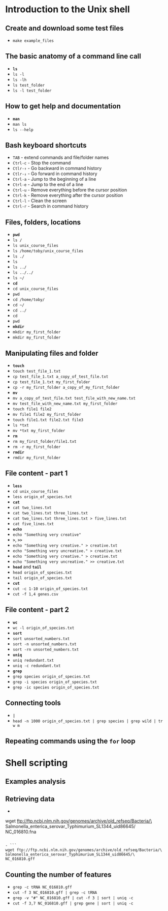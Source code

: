 # Introduction to the Unix shell

## Create and download some test files
- `make example_files`

## The basic anatomy of a command line call

- **`ls`**
- `ls -l`
- `ls -lh`
- `ls test_folder`
- `ls -l test_folder`

## How to get help and documentation

- **`man`**
- `man ls`
- `ls --help`

## Bash keyboard shortcuts

- `TAB` - extend commands and file/folder names
- `Ctrl-c` - Stop the command
- `Ctlr-↑` - Go backward in command history
- `Ctlr-↓` - Go forward in command history
- `Ctrl-a` - Jump to the beginning of a line
- `Ctrl-e` - Jump to the end of a line
- `Ctrl-u` - Remove everything before the cursor position
- `Ctrl-k` - Remove everything after the cursor position
- `Ctrl-l` - Clean the screen
- `Ctrl-r` - Search in command history

## Files, folders, locations

- **`pwd`**
- `ls /`
- `ls unix_course_files`
- `ls /home/toby/unix_course_files`
- `ls ./`
- `ls`
- `ls ../`
- `ls ../../`
- `ls ~/`
- **`cd`**
- `cd unix_course_files`
- `pwd`
- `cd /home/toby/`
- `cd ~/`
- `cd ../`
- `cd`
- `pwd`
- **`mkdir`**
- `mkdir my_first_folder`
- `mkdir my_first_folder`

## Manipulating files and folder

- **`touch`**
- `touch test_file_1.txt`
- `cp test_file_1.txt a_copy_of_test_file.txt`
- `cp test_file_1.txt my_first_folder`
- `cp -r my_first_folder a_copy_of_my_first_folder`
- **`mv`**
- `mv a_copy_of_test_file.txt test_file_with_new_name.txt`
- `mv test_file_with_new_name.txt my_first_folder`
- `touch file1 file2 `
- `mv file1 file2 my_first_folder`
- `touch file1.txt file2.txt file3`
- `ls *txt`
- `mv *txt my_first_folder`
- **`rm`**
- `rm my_first_folder/file1.txt`
- `rm -r my_first_folder`
- **`rmdir`**
- `rmdir my_first_folder`

## File content - part 1

- **`less`**
- `cd unix_course_files`
- `less origin_of_species.txt`
- **`cat`**
- `cat two_lines.txt`
- `cat two_lines.txt three_lines.txt`
- `cat two_lines.txt three_lines.txt > five_lines.txt`
- `cat five_lines.txt`
- **`echo`**
- `echo "Something very creative"`
- **`>`**, **`>>`**
- `echo "Something very creative." > creative.txt`
- `echo "Something very uncreative." > creative.txt`
- `echo "Something very creative." > creative.txt`
- `echo "Something very uncreative." >> creative.txt`
- **`head`** and **`tail`**
- `head origin_of_species.txt`
- `tail origin_of_species.txt`
- **`cut`**
- `cut -c 1-10 origin_of_species.txt`
- `cut -f 1,4 genes.csv`

## File content - part 2

- **`wc`**
- `wc -l origin_of_species.txt`
- **`sort`**
- `sort unsorted_numbers.txt`
- `sort -n unsorted_numbers.txt`
- `sort -rn unsorted_numbers.txt`
- **`uniq`**
- `uniq redundant.txt`
- `uniq -c redundant.txt`
- **`grep`**
- `grep species origin_of_species.txt`
- `grep -i species origin_of_species.txt`
- `grep -ic species origin_of_species.txt`

## Connecting tools

- **`|`**
- `head -n 1000 origin_of_species.txt | grep species | grep wild | tr w m`

## Repeating commands using the `for` loop

# Shell scripting

## Examples analysis

## Retrieving data
- ```
wget ftp://ftp.ncbi.nlm.nih.gov/genomes/archive/old_refseq/Bacteria/\
Salmonella_enterica_serovar_Typhimurium_SL1344_uid86645/\
NC_016810.fna
```

- ```
wget ftp://ftp.ncbi.nlm.nih.gov/genomes/archive/old_refseq/Bacteria/\
Salmonella_enterica_serovar_Typhimurium_SL1344_uid86645/\
NC_016810.gff
```

## Counting the number of features

- `grep -c tRNA NC_016810.gff`
- `cut -f 3 NC_016810.gff | grep -c tRNA`
- `grep -v "#" NC_016810.gff | cut -f 3 | sort | uniq -c`
- `cut -f 3,7 NC_016810.gff | grep gene | sort | uniq -c`
